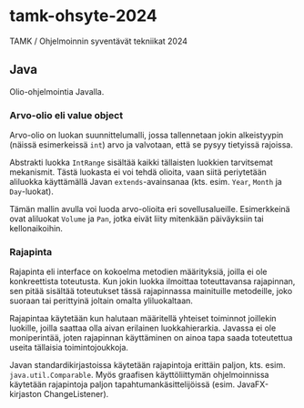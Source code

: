 # tamk-ohsyte-2024

TAMK / Ohjelmoinnin syventävät tekniikat 2024

## Java

Olio-ohjelmointia Javalla.

### Arvo-olio eli value object

Arvo-olio on luokan suunnittelumalli, jossa tallennetaan 
jokin alkeistyypin (näissä esimerkeissä
`int`) arvo ja valvotaan, että se pysyy tietyissä rajoissa.

Abstrakti luokka `IntRange` sisältää kaikki tällaisten
luokkien tarvitsemat mekanismit. Tästä luokasta ei voi tehdä
olioita, vaan siitä periytetään aliluokka käyttämällä Javan
`extends`-avainsanaa (kts. esim. `Year`, `Month` ja `Day`-luokat).

Tämän mallin avulla voi luoda arvo-olioita eri sovellusalueille.
Esimerkkeinä ovat aliluokat `Volume` ja `Pan`, jotka eivät liity 
mitenkään päiväyksiin tai kellonaikoihin.

### Rajapinta

Rajapinta eli interface on kokoelma metodien määrityksiä, joilla
ei ole konkreettista toteutusta. Kun jokin luokka ilmoittaa
toteuttavansa rajapinnan, sen pitää sisältää toteutukset tässä
rajapinnassa mainituille metodeille, joko suoraan tai perittyinä
joltain omalta yliluokaltaan.

Rajapintaa käytetään kun halutaan määritellä yhteiset toiminnot
joillekin luokille, joilla saattaa olla aivan erilainen luokkahierarkia.
Javassa ei ole moniperintää, joten rajapinnan käyttäminen on ainoa
tapa saada toteutettua useita tällaisia toimintojoukkoja.

Javan standardikirjastoissa käytetään rajapintoja erittäin paljon,
kts. esim. `java.util.Comparable`. Myös graafisen käyttöliittymän
ohjelmoinnissa käytetään rajapintoja paljon tapahtumankäsittelijöissä
(esim. JavaFX-kirjaston ChangeListener).
